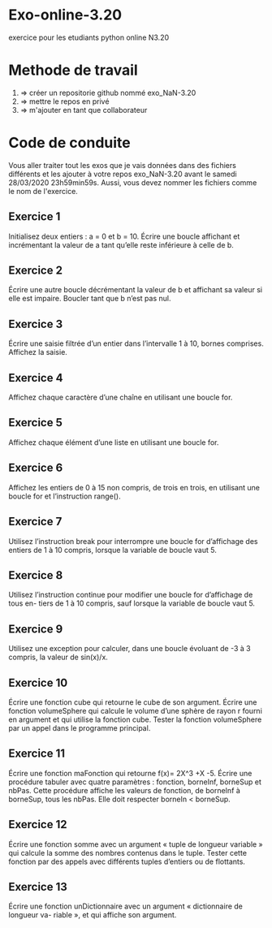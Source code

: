 # Exo-online-3.20
  exercice pour les etudiants python online N3.20
# Methode de travail
1. => créer un repositorie github nommé exo_NaN-3.20
2. => mettre le repos en privé
3. => m'ajouter en tant que collaborateur
# Code de conduite
Vous aller traiter tout les exos que je vais données dans des fichiers différents  et les ajouter à votre repos exo_NaN-3.20 avant le samedi 28/03/2020 23h59min59s. Aussi, vous devez nommer les fichiers comme le nom de l'exercice.

## Exercice 1
  Initialisez deux entiers : a = 0 et b = 10.
  Écrire une boucle affichant et incrémentant la valeur de a tant qu’elle reste inférieure
  à celle de b.
## Exercice 2
Écrire une autre boucle décrémentant la valeur de b et affichant sa valeur si elle est
impaire. Boucler tant que b n’est pas nul.
## Exercice 3
Écrire une saisie filtrée d’un entier dans l’intervalle 1 à 10, bornes comprises. Affichez
la saisie.
## Exercice 4
Affichez chaque caractère d’une chaîne en utilisant une boucle for.
## Exercice 5
Affichez chaque élément d’une liste en utilisant une boucle for.
## Exercice 6
Affichez les entiers de 0 à 15 non compris, de trois en trois, en utilisant une boucle for
et l’instruction range().
## Exercice 7
Utilisez l’instruction break pour interrompre une boucle for d’affichage des entiers
de 1 à 10 compris, lorsque la variable de boucle vaut 5.
## Exercice 8
Utilisez l’instruction continue pour modifier une boucle for d’affichage de tous en-
tiers de 1 à 10 compris, sauf lorsque la variable de boucle vaut 5.
## Exercice 9
Utilisez une exception pour calculer, dans une boucle évoluant de -3 à 3 compris, la
valeur de sin(x)/x.
## Exercice 10
Écrire une fonction cube qui retourne le cube de son argument.
Écrire une fonction volumeSphere qui calcule le volume d’une sphère de rayon r fourni
en argument et qui utilise la fonction cube.
Tester la fonction volumeSphere par un appel dans le programme principal.
## Exercice 11
Écrire une fonction maFonction qui retourne f(x)= 2X^3 +X -5.
Écrire une procédure tabuler avec quatre paramètres : fonction, borneInf, borneSup
et nbPas. Cette procédure affiche les valeurs de fonction, de borneInf à borneSup,
tous les nbPas. Elle doit respecter borneIn < borneSup.
## Exercice 12
Écrire une fonction somme avec un argument « tuple de longueur variable » qui calcule
la somme des nombres contenus dans le tuple.
Tester cette fonction par des appels avec différents tuples d’entiers ou de flottants.
## Exercice 13
Écrire une fonction unDictionnaire avec un argument « dictionnaire de longueur va-
riable », et qui affiche son argument.

